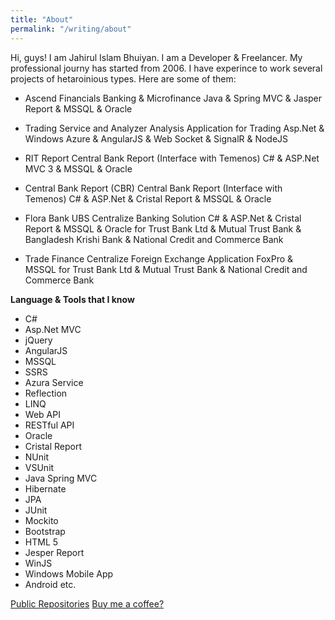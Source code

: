 ```yaml
---
title: "About"
permalink: "/writing/about"
---
```


Hi, guys! I am Jahirul Islam Bhuiyan. I am a Developer & Freelancer. My professional journy has started from 2006. I have experince to work several projects of hetaroinious types. Here are some of them:

- Ascend Financials
  Banking & Microfinance
  Java & Spring MVC & Jasper Report & MSSQL & Oracle

- Trading Service and Analyzer
  Analysis Application for Trading
  Asp.Net & Windows Azure & AngularJS & Web Socket & SignalR & NodeJS 

- RIT Report
  Central Bank Report (Interface with Temenos)
  C# & ASP.Net MVC 3 & MSSQL & Oracle

- Central Bank Report (CBR)
  Central Bank Report (Interface with Temenos)
  C# & ASP.Net & Cristal Report & MSSQL & Oracle

- Flora Bank UBS
  Centralize Banking Solution
  C# & ASP.Net & Cristal Report & MSSQL & Oracle
  for Trust Bank Ltd & Mutual Trust Bank & Bangladesh Krishi Bank & National Credit and Commerce Bank

- Trade Finance
  Centralize Foreign Exchange Application
  FoxPro & MSSQL
  for Trust Bank Ltd & Mutual Trust Bank & National Credit and Commerce Bank


**Language & Tools that I know**

- C# 
- Asp.Net MVC 
- jQuery 
- AngularJS 
- MSSQL 
- SSRS 
- Azura Service 
- Reflection 
- LINQ 
- Web API 
- RESTful API 
- Oracle 
- Cristal Report 
- NUnit 
- VSUnit 
- Java Spring MVC 
- Hibernate 
- JPA 
- JUnit 
- Mockito 
- Bootstrap 
- HTML 5 
- Jesper Report 
- WinJS 
- Windows Mobile App 
- Android 
etc. 

<a class="btn btn-danger" href="https://github.com/rajumjib?tab=repositories"><i class="fa fa-download"></i> Public Repositories</a> <a target="_blank" class="btn btn-warning" href="https://www.buymeacoffee.com/rajumjib"><i class="fa fa-coffee"></i> Buy me a coffee?</a>